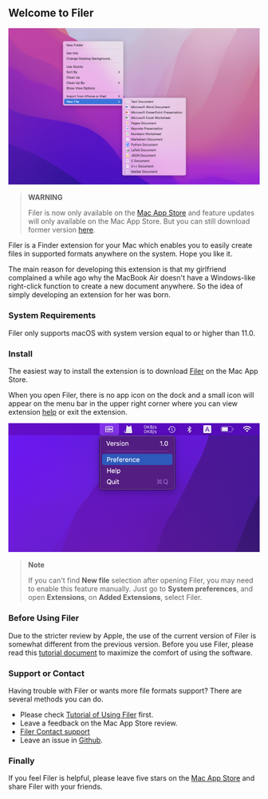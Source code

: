 ## Welcome to Filer
![](https://github.com/HuangRunHua/FilerApp/raw/main/intro.png)

> **WARNING**
>
> Filer is now only available on the [Mac App Store](https://apps.apple.com/cn/app/filerapp/id1626627609?l=en&mt=12) and feature updates will only available on the Mac App Store. But you can still download former version [here](https://github.com/HuangRunHua/FilerApp).

Filer is a Finder extension for your Mac which enables you to easily create files in supported formats anywhere on the system. Hope you like it.

The main reason for developing this extension is that my girlfriend complained a while ago why the MacBook Air doesn't have a Windows-like right-click function to create a new document anywhere. So the idea of simply developing an extension for her was born.

### System Requirements
Filer only supports macOS with system version equal to or higher than 11.0.

### Install
The easiest way to install the extension is to download [Filer](https://apps.apple.com/cn/app/filerapp/id1626627609?l=en&mt=12) on the Mac App Store.

When you open Filer, there is no app icon on the dock and a small icon will appear on the menu bar in the upper right corner where you can view extension [help](https://github.com/HuangRunHua/FilerApp/blob/main/guide.md) or exit the extension.

![](https://github.com/HuangRunHua/FilerApp/raw/main/menu.png)

> **Note**
> 
> If you can't find **New file** selection after opening Filer, you may need to enable this feature manually. Just go to **System preferences**, and open **Extensions**, on **Added Extensions**, select Filer.

### Before Using Filer
Due to the stricter review by Apple, the use of the current version of Filer is somewhat different from the previous version. Before you use Filer, please read this [tutorial document](https://github.com/HuangRunHua/FilerApp/blob/main/guide.md) to maximize the comfort of using the software.

### Support or Contact
Having trouble with Filer or wants more file formats support? There are several methods you can do.
- Please check [Tutorial of Using Filer](https://github.com/HuangRunHua/FilerApp/blob/main/guide.md) first.
- Leave a feedback on the Mac App Store review.
- [Filer Contact support](https://twitter.com/ThisFilerApp?s=20&t=yr4k4kQU_6fIYADIZX3v6Q)
- Leave an issue in [Github](https://github.com/HuangRunHua/FilerApp).

### Finally
If you feel Filer is helpful, please leave five stars on the [Mac App Store](https://apps.apple.com/cn/app/filerapp/id1626627609?l=en&mt=12) and share Filer with your friends.
